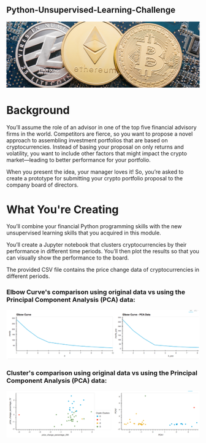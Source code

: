 ## Python-Unsupervised-Learning-Challenge

![](Crypto_image.png)
# Background

You’ll assume the role of an advisor in one of the top five financial advisory firms in the world. Competitors are fierce, so you want to propose a novel approach to assembling investment portfolios that are based on cryptocurrencies. Instead of basing your proposal on only returns and volatility, you want to include other factors that might impact the crypto market—leading to better performance for your portfolio.

When you present the idea, your manager loves it! So, you’re asked to create a prototype for submitting your crypto portfolio proposal to the company board of directors.

# What You're Creating

You’ll combine your financial Python programming skills with the new unsupervised learning skills that you acquired in this module.

You’ll create a Jupyter notebook that clusters cryptocurrencies by their performance in different time periods. You’ll then plot the results so that you can visually show the performance to the board.

The provided CSV file contains the price change data of cryptocurrencies in different periods.

### Elbow Curve's comparison using original data vs using the Principal Component Analysis (PCA) data:

![](Elbow_Curve's.png)

### Cluster's comparison using original data vs using the Principal Component Analysis (PCA) data:

![](Clusters.png)
